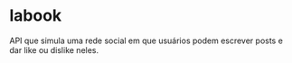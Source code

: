 # labook
API que simula uma rede social em que usuários podem escrever posts e dar like ou dislike neles.
